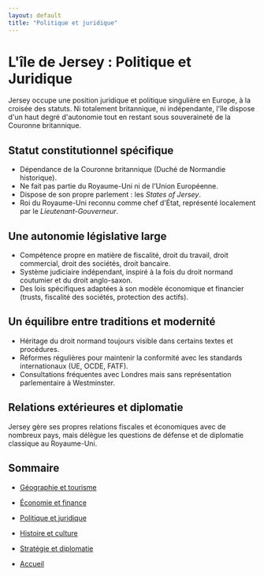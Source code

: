 ```yaml
---
layout: default
title: "Politique et juridique"
---
```


# L'île de Jersey : Politique et Juridique

Jersey occupe une position juridique et politique singulière en Europe, à la croisée des statuts. Ni totalement britannique, ni indépendante, l'île dispose d'un haut degré d'autonomie tout en restant sous souveraineté de la Couronne britannique.

## Statut constitutionnel spécifique

- Dépendance de la Couronne britannique (Duché de Normandie historique).
- Ne fait pas partie du Royaume-Uni ni de l'Union Européenne.
- Dispose de son propre parlement : les *States of Jersey*.
- Roi du Royaume-Uni reconnu comme chef d'État, représenté localement par le *Lieutenant-Gouverneur*.

## Une autonomie législative large

- Compétence propre en matière de fiscalité, droit du travail, droit commercial, droit des sociétés, droit bancaire.
- Système judiciaire indépendant, inspiré à la fois du droit normand coutumier et du droit anglo-saxon.
- Des lois spécifiques adaptées à son modèle économique et financier (trusts, fiscalité des sociétés, protection des actifs).

## Un équilibre entre traditions et modernité

- Héritage du droit normand toujours visible dans certains textes et procédures.
- Réformes régulières pour maintenir la conformité avec les standards internationaux (UE, OCDE, FATF).
- Consultations fréquentes avec Londres mais sans représentation parlementaire à Westminster.

## Relations extérieures et diplomatie

Jersey gère ses propres relations fiscales et économiques avec de nombreux pays, mais délègue les questions de défense et de diplomatie classique au Royaume-Uni.

## Sommaire

- [Géographie et tourisme](01-geographie-tourisme.md)
- [Économie et finance](02-economie-finance.md)
- [Politique et juridique](03-politique-juridique.md)
- [Histoire et culture](04-histoire-culture.md)
- [Stratégie et diplomatie](05-strategie-diplomatique.md)

  
- [Accueil](index.md)
